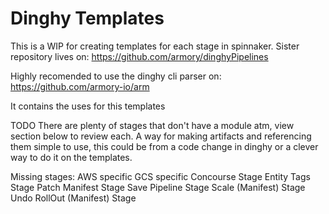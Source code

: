 # Dinghy Templates

This is a WIP for creating templates for each stage in spinnaker.
Sister repository lives on:
https://github.com/armory/dinghyPipelines

Highly recomended to use the dinghy cli parser on:
https://github.com/armory-io/arm

It contains the uses for this templates 

TODO
There are plenty of stages that don't have a module atm, view section below to review each.
A way for making artifacts and referencing them simple to use, this could be from a code change in dinghy or a clever way to do it on the templates.

Missing stages:
AWS specific 
GCS specific
Concourse Stage
Entity Tags Stage
Patch Manifest Stage
Save Pipeline Stage
Scale (Manifest) Stage
Undo RollOut (Manifest) Stage

